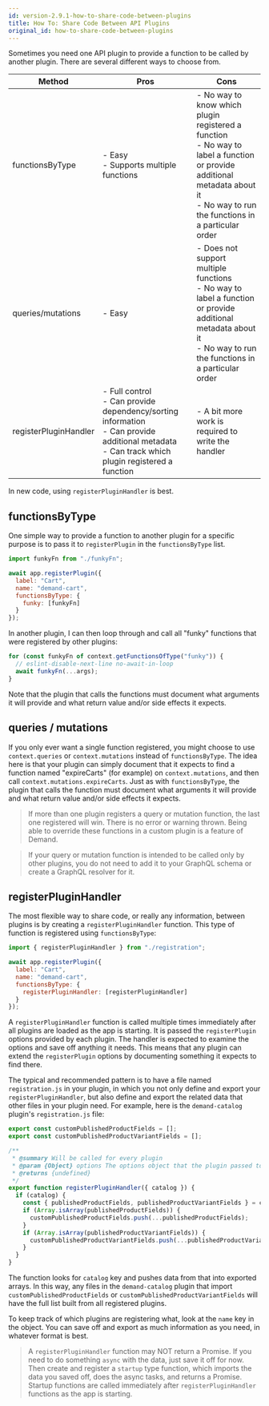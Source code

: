 ```yaml
---
id: version-2.9.1-how-to-share-code-between-plugins
title: How To: Share Code Between API Plugins
original_id: how-to-share-code-between-plugins
---
```


Sometimes you need one API plugin to provide a function to be called by another plugin. There are several different ways to choose from.

| Method                | Pros                                                                                                                                               | Cons                                                                                                                                                                         |
|-----------------------|----------------------------------------------------------------------------------------------------------------------------------------------------|------------------------------------------------------------------------------------------------------------------------------------------------------------------------------|
| functionsByType       | - Easy<br>- Supports multiple functions                                                                                                               | - No way to know which plugin registered a function<br>- No way to label a function or provide additional metadata about it<br>- No way to run the functions in a particular order |
| queries/mutations     | - Easy                                                                                                                                             | - Does not support multiple functions<br>- No way to label a function or provide additional metadata about it<br>- No way to run the functions in a particular order               |
| registerPluginHandler | - Full control<br>- Can provide dependency/sorting information<br>- Can provide additional metadata<br>- Can track which plugin registered a function | - A bit more work is required to write the handler                                                                                                                           |

In new code, using `registerPluginHandler` is best.

## functionsByType

One simple way to provide a function to another plugin for a specific purpose is to pass it to `registerPlugin` in the `functionsByType` list.

```js
import funkyFn from "./funkyFn";

await app.registerPlugin({
  label: "Cart",
  name: "demand-cart",
  functionsByType: {
    funky: [funkyFn]
  }
});
```

In another plugin, I can then loop through and call all "funky" functions that were registered by other plugins:

```js
for (const funkyFn of context.getFunctionsOfType("funky")) {
  // eslint-disable-next-line no-await-in-loop
  await funkyFn(...args);
}
```

Note that the plugin that calls the functions must document what arguments it will provide and what return value and/or side effects it expects.

## queries / mutations

If you only ever want a single function registered, you might choose to use `context.queries` or `context.mutations` instead of `functionsByType`. The idea here is that your plugin can simply document that it expects to find a function named "expireCarts" (for example) on `context.mutations`, and then call `context.mutations.expireCarts`. Just as with `functionsByType`, the plugin that calls the function must document what arguments it will provide and what return value and/or side effects it expects.

> If more than one plugin registers a query or mutation function, the last one registered will win. There is no error or warning thrown. Being able to override these functions in a custom plugin is a feature of Demand.

> If your query or mutation function is intended to be called only by other plugins, you do not need to add it to your GraphQL schema or create a GraphQL resolver for it.

## registerPluginHandler

The most flexible way to share code, or really any information, between plugins is by creating a `registerPluginHandler` function. This type of function is registered using `functionsByType`:

```js
import { registerPluginHandler } from "./registration";

await app.registerPlugin({
  label: "Cart",
  name: "demand-cart",
  functionsByType: {
    registerPluginHandler: [registerPluginHandler]
  }
});
```

A `registerPluginHandler` function is called multiple times immediately after all plugins are loaded as the app is starting. It is passed the `registerPlugin` options provided by each plugin. The handler is expected to examine the options and save off anything it needs. This means that any plugin can extend the `registerPlugin` options by documenting something it expects to find there.

The typical and recommended pattern is to have a file named `registration.js` in your plugin, in which you not only define and export your `registerPluginHandler`, but also define and export the related data that other files in your plugin need. For example, here is the `demand-catalog` plugin's `registration.js` file:

```js
export const customPublishedProductFields = [];
export const customPublishedProductVariantFields = [];

/**
 * @summary Will be called for every plugin
 * @param {Object} options The options object that the plugin passed to registerPlugin
 * @returns {undefined}
 */
export function registerPluginHandler({ catalog }) {
  if (catalog) {
    const { publishedProductFields, publishedProductVariantFields } = catalog;
    if (Array.isArray(publishedProductFields)) {
      customPublishedProductFields.push(...publishedProductFields);
    }
    if (Array.isArray(publishedProductVariantFields)) {
      customPublishedProductVariantFields.push(...publishedProductVariantFields);
    }
  }
}
```

The function looks for `catalog` key and pushes data from that into exported arrays. In this way, any files in the `demand-catalog` plugin that import `customPublishedProductFields` or `customPublishedProductVariantFields` will have the full list built from all registered plugins.

To keep track of which plugins are registering what, look at the `name` key in the object. You can save off and export as much information as you need, in whatever format is best.

> A `registerPluginHandler` function may NOT return a Promise. If you need to do something `async` with the data, just save it off for now. Then create and register a `startup` type function, which imports the data you saved off, does the async tasks, and returns a Promise. Startup functions are called immediately after `registerPluginHandler` functions as the app is starting.
